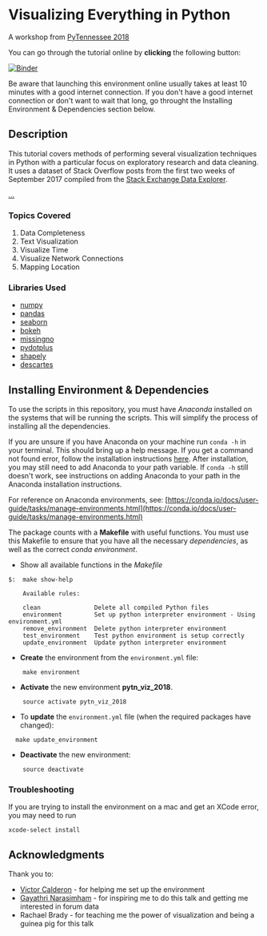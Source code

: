 # Visualizing Everything in Python

A workshop from [PyTennessee 2018](https://www.pytennessee.org)

You can go through the tutorial online by **clicking** the following button:

[![Binder](https://mybinder.org/badge.svg)](https://mybinder.org/v2/gh/kbrady/pytn_2018/master)

Be aware that launching this environment online usually takes at least 10 minutes with a good internet connection. If you don't have a good internet connection or don't want to wait that long, go throught the Installing Environment & Dependencies section below.

## Description

This tutorial covers methods of performing several visualization techniques in Python with a particular focus on exploratory research and data cleaning. It uses a dataset of Stack Overflow posts from the first two weeks of September 2017 compiled from the [Stack Exchange Data Explorer](https://data.stackexchange.com/stackoverflow/query/new).

[...](description.md)

### Topics Covered
1. Data Completeness
1. Text Visualization
1. Visualize Time
1. Visualize Network Connections
1. Mapping Location

### Libraries Used
- [numpy](http://www.numpy.org)
- [pandas](https://pandas.pydata.org)
- [seaborn](https://seaborn.pydata.org)
- [bokeh](https://bokeh.pydata.org/en/latest/)
- [missingno](https://github.com/ResidentMario/missingno)
- [pydotplus](https://pydotplus.readthedocs.io)
- [shapely](https://shapely.readthedocs.io/en/latest/)
- [descartes](https://bitbucket.org/sgillies/descartes/)

## Installing Environment & Dependencies

To use the scripts in this repository, you must have _Anaconda_ installed on the systems that will be running the scripts. This will simplify the process of installing all the dependencies.

If you are unsure if you have Anaconda on your machine run `conda -h` in your terminal. This should bring up a help message. If you get a command not found error, follow the installation instructions [here](https://docs.anaconda.com/anaconda/install/).  After installation, you may still need to add Anaconda to your path variable. If `conda -h` still doesn't work, see instructions on adding Anaconda to your path in the Anaconda installation instructions.

For reference on Anaconda environments, see: [https://conda.io/docs/user-guide/tasks/manage-environments.html](https://conda.io/docs/user-guide/tasks/manage-environments.html)

The package counts with a __Makefile__ with useful functions. You must use this Makefile to ensure that you have all the necessary _dependencies_, as well as the correct _conda environment_. 

* Show all available functions in the _Makefile_

```
$:  make show-help
    
    Available rules:
    
    clean               Delete all compiled Python files
    environment         Set up python interpreter environment - Using environment.yml
    remove_environment  Delete python interpreter environment
    test_environment    Test python environment is setup correctly
    update_environment  Update python interpreter environment
```

* __Create__ the environment from the `environment.yml` file:

```
    make environment
```

* __Activate__ the new environment __pytn_viz_2018__.

```
    source activate pytn_viz_2018
```

* To __update__ the `environment.yml` file (when the required packages have changed):

```
  make update_environment
```

* __Deactivate__ the new environment:

```
    source deactivate
```

### Troubleshooting

If you are trying to install the environment on a mac and get an XCode error, you may need to run
```
xcode-select install
```

## Acknowledgments

Thank you to:
+ [Victor Calderon](https://github.com/vcalderon2009) - for helping me set up the environment
+ [Gayathri Narasimham](https://github.com/gnvandy) - for inspiring me to do this talk and getting me interested in forum data
+ Rachael Brady - for teaching me the power of visualization and being a guinea pig for this talk
